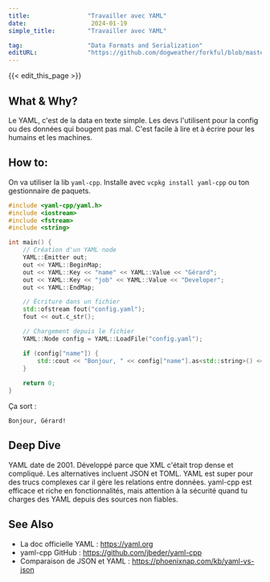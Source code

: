 ```yaml
---
title:                "Travailler avec YAML"
date:                  2024-01-19
simple_title:         "Travailler avec YAML"

tag:                  "Data Formats and Serialization"
editURL:              "https://github.com/dogweather/forkful/blob/master/content/fr/cpp/working-with-yaml.md"
---
```


{{< edit_this_page >}}

## What & Why?
Le YAML, c'est de la data en texte simple. Les devs l'utilisent pour la config ou des données qui bougent pas mal. C'est facile à lire et à écrire pour les humains et les machines.

## How to:
On va utiliser la lib `yaml-cpp`. Installe avec `vcpkg install yaml-cpp` ou ton gestionnaire de paquets.

```C++
#include <yaml-cpp/yaml.h>
#include <iostream>
#include <fstream>
#include <string>

int main() {
    // Création d'un YAML node
    YAML::Emitter out;
    out << YAML::BeginMap;
    out << YAML::Key << "name" << YAML::Value << "Gérard";
    out << YAML::Key << "job" << YAML::Value << "Developer";
    out << YAML::EndMap;

    // Écriture dans un fichier
    std::ofstream fout("config.yaml");
    fout << out.c_str();

    // Chargement depuis le fichier
    YAML::Node config = YAML::LoadFile("config.yaml");

    if (config["name"]) {
        std::cout << "Bonjour, " << config["name"].as<std::string>() << "!";
    }
    
    return 0;
}
```

Ça sort :
```
Bonjour, Gérard!
```

## Deep Dive
YAML date de 2001. Développé parce que XML c'était trop dense et compliqué. Les alternatives incluent JSON et TOML. YAML est super pour des trucs complexes car il gère les relations entre données. yaml-cpp est efficace et riche en fonctionnalités, mais attention à la sécurité quand tu charges des YAML depuis des sources non fiables.

## See Also
- La doc officielle YAML : https://yaml.org
- yaml-cpp GitHub : https://github.com/jbeder/yaml-cpp
- Comparaison de JSON et YAML : https://phoenixnap.com/kb/yaml-vs-json
